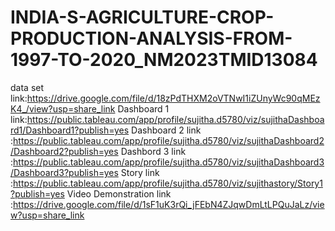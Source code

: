 # INDIA-S-AGRICULTURE-CROP-PRODUCTION-ANALYSIS-FROM-1997-TO-2020_NM2023TMID13084

data set link:https://drive.google.com/file/d/18zPdTHXM2oVTNwI1iZUnyWc90qMEzK4_/view?usp=share_link
Dashboard 1 link:https://public.tableau.com/app/profile/sujitha.d5780/viz/sujithaDashboard1/Dashboard1?publish=yes
Dashboard 2 link :https://public.tableau.com/app/profile/sujitha.d5780/viz/sujithaDashboard2/Dashboard2?publish=yes
Dashbord 3 link :https://public.tableau.com/app/profile/sujitha.d5780/viz/sujithaDashboard3/Dashboard3?publish=yes
Story link :https://public.tableau.com/app/profile/sujitha.d5780/viz/sujithastory/Story1?publish=yes
Video Demonstration link :https://drive.google.com/file/d/1sF1uK3rQi_jFEbN4ZJqwDmLtLPQuJaLz/view?usp=share_link
